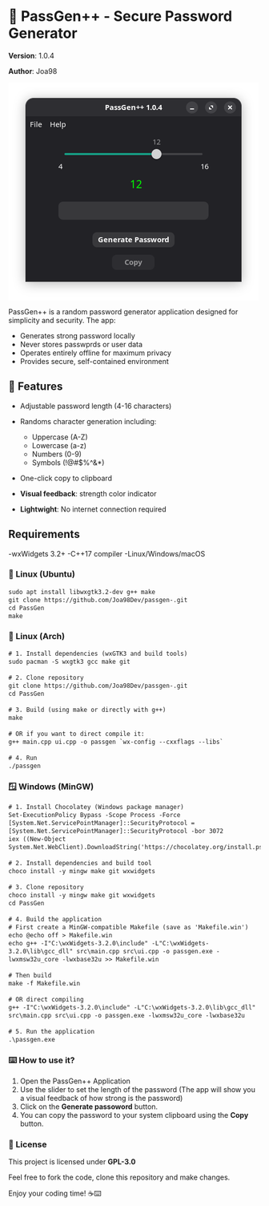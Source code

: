 # 🔐 PassGen++ - Secure Password Generator

**Version**: 1.0.4

**Author**: Joa98

<img src="img/img-1.png" align="center"/>

PassGen++ is a random password generator application designed for simplicity and security.
The app:

- Generates strong password locally
- Never stores passwprds or user data
- Operates entirely offline for maximum privacy
- Provides secure, self-contained environment

## 🚀 Features

- Adjustable password length (4-16 characters)
- Randoms character generation including:
    - Uppercase (A-Z)
    - Lowercase (a-z)
    - Numbers (0-9)
    - Symbols (!@#$%^&*)

- One-click copy to clipboard
- **Visual feedback**: strength color indicator
- **Lightwight**: No internet connection required

## Requirements

-wxWidgets 3.2+
-C++17 compiler
-Linux/Windows/macOS

### 🐧 Linux (Ubuntu)
```
sudo apt install libwxgtk3.2-dev g++ make
git clone https://github.com/Joa98Dev/passgen-.git
cd PassGen
make
```

### 🐧 Linux (Arch)

```
# 1. Install dependencies (wxGTK3 and build tools)
sudo pacman -S wxgtk3 gcc make git

# 2. Clone repository
git clone https://github.com/Joa98Dev/passgen-.git
cd PassGen

# 3. Build (using make or directly with g++)
make

# OR if you want to direct compile it:
g++ main.cpp ui.cpp -o passgen `wx-config --cxxflags --libs`

# 4. Run
./passgen
```

### 🪟 Windows (MinGW)
```
# 1. Install Chocolatey (Windows package manager)
Set-ExecutionPolicy Bypass -Scope Process -Force
[System.Net.ServicePointManager]::SecurityProtocol = [System.Net.ServicePointManager]::SecurityProtocol -bor 3072
iex ((New-Object System.Net.WebClient).DownloadString('https://chocolatey.org/install.ps1'))

# 2. Install dependencies and build tool
choco install -y mingw make git wxwidgets

# 3. Clone repository
choco install -y mingw make git wxwidgets
cd PassGen

# 4. Build the application
# First create a MinGW-compatible Makefile (save as 'Makefile.win')
echo @echo off > Makefile.win
echo g++ -I"C:\wxWidgets-3.2.0\include" -L"C:\wxWidgets-3.2.0\lib\gcc_dll" src\main.cpp src\ui.cpp -o passgen.exe -lwxmsw32u_core -lwxbase32u >> Makefile.win

# Then build
make -f Makefile.win

# OR direct compiling
g++ -I"C:\wxWidgets-3.2.0\include" -L"C:\wxWidgets-3.2.0\lib\gcc_dll" src\main.cpp src\ui.cpp -o passgen.exe -lwxmsw32u_core -lwxbase32u

# 5. Run the application
.\passgen.exe

```

### ⌨️ How to use it?

1. Open the PassGen++ Application
2. Use the slider to set the length of the password (The app will show you a visual feedback of how strong is the password)
3. Click on the **Generate passoword** button.
4. You can copy the password to your system clipboard using the **Copy** button.

### 📜 License

This project is licensed under **GPL-3.0**

Feel free to fork the code, clone this repository and make changes.

Enjoy your coding time! ☕⌨️
